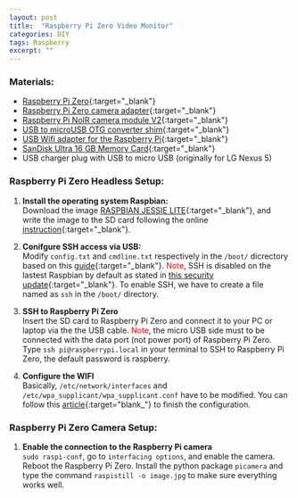 ```yaml
---
layout: post
title:  "Raspberry Pi Zero Video Monitor"
categories: DIY
tags: Raspberry
excerpt: ""
---
```

### Materials:
- [Raspberry Pi Zero](https://thepihut.com/products/raspberry-pi-zero){:target="_blank"}
- [Raspberry Pi Zero camera adapter](https://thepihut.com/products/raspberry-pi-zero-camera-adapter){:target="_blank"}
- [Raspberry Pi NoIR camera module V2](https://thepihut.com/products/raspberry-pi-noir-camera-module){:target="_blank"}
- [USB to microUSB OTG converter shim](https://thepihut.com/products/usb-to-microusb-otg-converter-shim){:target="_blank"}
- [USB Wifi adapter for the Raspberry Pi](https://thepihut.com/products/usb-wifi-adapter-for-the-raspberry-pi){:target="_blank"}
- [SanDisk Ultra 16 GB Memory Card](https://www.amazon.co.uk/gp/product/B010Q57SEE/ref=oh_aui_detailpage_o02_s00?ie=UTF8&psc=1){:target="_blank"}
- USB charger plug with USB to micro USB (originally for LG Nexus 5)

### Raspberry Pi Zero Headless Setup:
1. **Install the operating system Raspbian:** 
<br> Download the image [RASPBIAN JESSIE LITE](https://www.raspberrypi.org/downloads/raspbian/){:target="_blank"}, and write the image to the SD card following the online [instruction](https://www.raspberrypi.org/documentation/installation/installing-images/README.md){:target="_blank"}. 

2. **Conifgure SSH access via USB:**
<br> Modify `config.txt` and `cmdline.txt` respectively in the `/boot/` dicrectory based on this [guide](https://www.thepolyglotdeveloper.com/2016/06/connect-raspberry-pi-zero-usb-cable-ssh/){:target="_blank"}. <font color="red">Note</font>, SSH is disabled on the lastest Raspbian by default as stated in [this security update](https://www.raspberrypi.org/blog/a-security-update-for-raspbian-pixel/){:target="_blank"}. To enable SSH,  we have to create a file named as `ssh` in the `/boot/` directory.

3. **SSH to Raspberry Pi Zero**
<br> Insert the SD card to Raspberry Pi Zero and connect it to your PC or laptop via the the USB cable. <font color="red">Note</font>, the micro USB side must to be connected with the data port (not power port) of Raspberry Pi Zero. Type `ssh pi@raspberrypi.local` in your terminal to SSH to Raspberry Pi Zero, the default password is raspberry.

4. **Configure the WIFI**
<br> Basically, `/etc/network/interfaces` and `/etc/wpa_supplicant/wpa_supplicant.conf` have to be modified. You can follow this [article](https://davidmaitland.me/2015/12/raspberry-pi-zero-headless-setup/){:target="blank_"} to finish the configuration. 

### Raspberry Pi Zero Camera Setup:
1. **Enable the connection to the Raspberry Pi camera**
<br> `sudo raspi-conf`, go to `interfacing options`, and enable the camera. Reboot the Raspberry Pi Zero. Install the python package `picamera` and type the command `raspistill -o image.jpg` to make sure everything works well.
